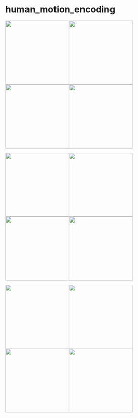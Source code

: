 # human_motion_encoding
<img src="https://github.com/WeiyuDu/motion_encode/blob/master/demo/140_gt.gif" width="200" height="200"/><img src="https://github.com/WeiyuDu/motion_encode/blob/master/demo/140_pred_sin.gif" width="200" height="200"/><img src="https://github.com/WeiyuDu/motion_encode/blob/master/demo/140_pred_b.gif" width="200" height="200"/><img src="https://github.com/WeiyuDu/motion_encode/blob/master/demo/140_lerp.gif" width="200" height="200"/>

<img src="https://github.com/WeiyuDu/motion_encode/blob/master/demo/37_gt.gif" width="200" height="200"/><img src="https://github.com/WeiyuDu/motion_encode/blob/master/demo/37_pred_sin.gif" width="200" height="200"/><img src="https://github.com/WeiyuDu/motion_encode/blob/master/demo/37_pred_b.gif" width="200" height="200"/><img src="https://github.com/WeiyuDu/motion_encode/blob/master/demo/37_lerp.gif" width="200" height="200"/>

<img src="https://github.com/WeiyuDu/motion_encode/blob/master/demo/156_gt.gif" width="200" height="200"/><img src="https://github.com/WeiyuDu/motion_encode/blob/master/demo/156_pred_sin.gif" width="200" height="200"/><img src="https://github.com/WeiyuDu/motion_encode/blob/master/demo/156_pred_b.gif" width="200" height="200"/><img src="https://github.com/WeiyuDu/motion_encode/blob/master/demo/156_lerp.gif" width="200" height="200"/>
